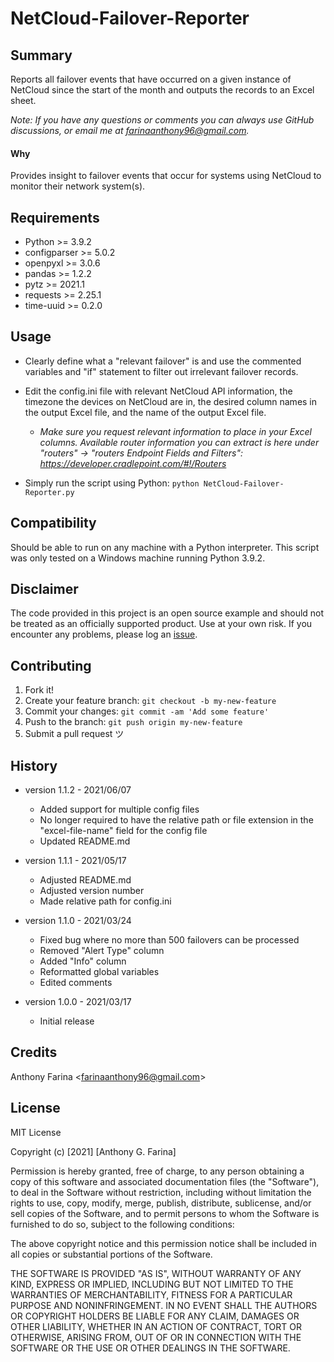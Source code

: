 # NetCloud-Failover-Reporter

## Summary
Reports all failover events that have occurred on a given instance of 
NetCloud since the start of the month and outputs the records to an Excel 
sheet.

_Note: If you have any questions or comments you can always use GitHub 
discussions, or email me at farinaanthony96@gmail.com._

#### Why
Provides insight to failover events that occur for systems using NetCloud 
to monitor their network system(s).

## Requirements
- Python >= 3.9.2
- configparser >= 5.0.2
- openpyxl >= 3.0.6
- pandas >= 1.2.2
- pytz >= 2021.1
- requests >= 2.25.1
- time-uuid >= 0.2.0

## Usage
- Clearly define what a "relevant failover" is and use the commented 
  variables and "if" statement to filter out irrelevant failover records.
  
- Edit the config.ini file with relevant NetCloud API information, the 
  timezone the devices on NetCloud are in, the desired column names in the 
  output Excel file, and the name of the output Excel file.
  - _Make sure you request relevant information to place in your Excel 
    columns. Available router information you can extract is here under 
    "routers" -> "routers Endpoint Fields and Filters":
    https://developer.cradlepoint.com/#!/Routers_
    
- Simply run the script using Python:
`python NetCloud-Failover-Reporter.py`
    
## Compatibility
Should be able to run on any machine with a Python interpreter. This script 
was only tested on a Windows machine running Python 3.9.2.

## Disclaimer
The code provided in this project is an open source example and should not 
be treated as an officially supported product. Use at your own risk. If you 
encounter any problems, please log an
[issue](https://github.com/CC-Digital-Innovation/NetCloud-Failover-Reporter/issues).

## Contributing
1. Fork it!
2. Create your feature branch: `git checkout -b my-new-feature`
3. Commit your changes: `git commit -am 'Add some feature'`
4. Push to the branch: `git push origin my-new-feature`
5. Submit a pull request ツ

## History
- version 1.1.2 - 2021/06/07
    - Added support for multiple config files
    - No longer required to have the relative path or file extension in the
      "excel-file-name" field for the config file
    - Updated README.md


- version 1.1.1 - 2021/05/17
   - Adjusted README.md
   - Adjusted version number
   - Made relative path for config.ini


-  version 1.1.0 - 2021/03/24
   - Fixed bug where no more than 500 failovers can be processed
   - Removed "Alert Type" column 
   - Added "Info" column
   - Reformatted global variables
   - Edited comments
  

-  version 1.0.0 - 2021/03/17
   - Initial release

## Credits
Anthony Farina <<farinaanthony96@gmail.com>>

## License
MIT License

Copyright (c) [2021] [Anthony G. Farina]

Permission is hereby granted, free of charge, to any person obtaining a 
copy of this software and associated documentation files (the "Software"), 
to deal in the Software without restriction, including without limitation 
the rights to use, copy, modify, merge, publish, distribute, sublicense, 
and/or sell copies of the Software, and to permit persons to whom the 
Software is furnished to do so, subject to the following conditions:

The above copyright notice and this permission notice shall be included in 
all copies or substantial portions of the Software.

THE SOFTWARE IS PROVIDED "AS IS", WITHOUT WARRANTY OF ANY KIND, EXPRESS OR 
IMPLIED, INCLUDING BUT NOT LIMITED TO THE WARRANTIES OF MERCHANTABILITY, 
FITNESS FOR A PARTICULAR PURPOSE AND NONINFRINGEMENT. IN NO EVENT SHALL THE 
AUTHORS OR COPYRIGHT HOLDERS BE LIABLE FOR ANY CLAIM, DAMAGES OR OTHER 
LIABILITY, WHETHER IN AN ACTION OF CONTRACT, TORT OR OTHERWISE, ARISING 
FROM, OUT OF OR IN CONNECTION WITH THE SOFTWARE OR THE USE OR OTHER 
DEALINGS IN THE SOFTWARE.